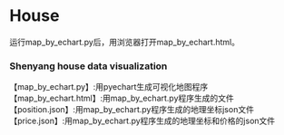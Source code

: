 # House
运行map_by_echart.py后，用浏览器打开map_by_echart.html。
###  Shenyang house data visualization
【map_by_echart.py】:用pyechart生成可视化地图程序  
【map_by_echart.html】:用map_by_echart.py程序生成的文件  
【position.json】:用map_by_echart.py程序生成的地理坐标json文件  
【price.json】:用map_by_echart.py程序生成的地理坐标和价格的json文件  
